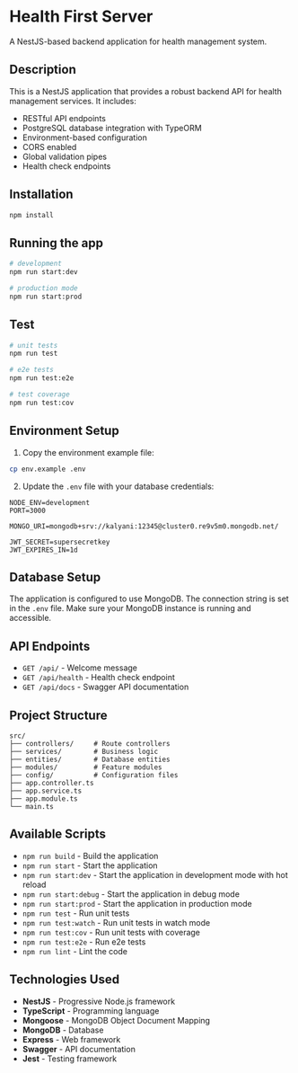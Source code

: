 # Health First Server

A NestJS-based backend application for health management system.

## Description

This is a NestJS application that provides a robust backend API for health management services. It includes:

- RESTful API endpoints
- PostgreSQL database integration with TypeORM
- Environment-based configuration
- CORS enabled
- Global validation pipes
- Health check endpoints

## Installation

```bash
npm install
```

## Running the app

```bash
# development
npm run start:dev

# production mode
npm run start:prod
```

## Test

```bash
# unit tests
npm run test

# e2e tests
npm run test:e2e

# test coverage
npm run test:cov
```

## Environment Setup

1. Copy the environment example file:

```bash
cp env.example .env
```

2. Update the `.env` file with your database credentials:

```env
NODE_ENV=development
PORT=3000

MONGO_URI=mongodb+srv://kalyani:12345@cluster0.re9v5m0.mongodb.net/

JWT_SECRET=supersecretkey
JWT_EXPIRES_IN=1d
```

## Database Setup

The application is configured to use MongoDB. The connection string is set in the `.env` file. Make sure your MongoDB instance is running and accessible.

## API Endpoints

- `GET /api/` - Welcome message
- `GET /api/health` - Health check endpoint
- `GET /api/docs` - Swagger API documentation

## Project Structure

```
src/
├── controllers/     # Route controllers
├── services/        # Business logic
├── entities/        # Database entities
├── modules/         # Feature modules
├── config/          # Configuration files
├── app.controller.ts
├── app.service.ts
├── app.module.ts
└── main.ts
```

## Available Scripts

- `npm run build` - Build the application
- `npm run start` - Start the application
- `npm run start:dev` - Start the application in development mode with hot reload
- `npm run start:debug` - Start the application in debug mode
- `npm run start:prod` - Start the application in production mode
- `npm run test` - Run unit tests
- `npm run test:watch` - Run unit tests in watch mode
- `npm run test:cov` - Run unit tests with coverage
- `npm run test:e2e` - Run e2e tests
- `npm run lint` - Lint the code

## Technologies Used

- **NestJS** - Progressive Node.js framework
- **TypeScript** - Programming language
- **Mongoose** - MongoDB Object Document Mapping
- **MongoDB** - Database
- **Express** - Web framework
- **Swagger** - API documentation
- **Jest** - Testing framework

